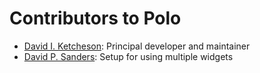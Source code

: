 # Contributors to Polo

- [David I. Ketcheson](http://github.com/ketch): Principal developer and maintainer
- [David P. Sanders](http://github.com/dpsanders): Setup for using multiple widgets
